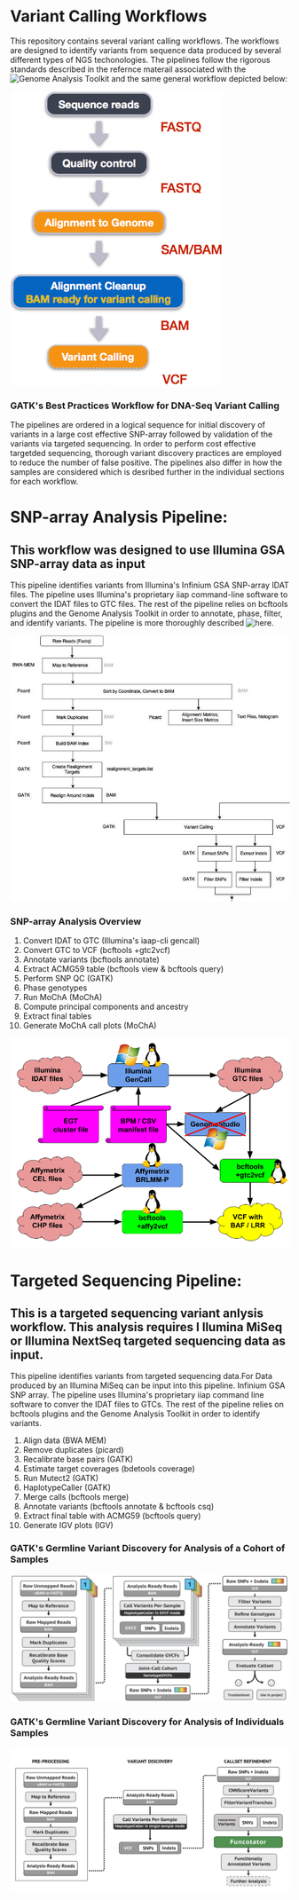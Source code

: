 # Variant Calling Workflows
This repository contains several variant calling workflows. The workflows are designed to identify variants from sequence data produced by several different types of NGS techonologies. The pipelines follow the rigorous standards described in the refernce materail associated with the
![Genome Analysis Toolkit](https://sites.google.com/a/broadinstitute.org/legacy-gatk-forum-discussions/best-practices-workflows) and the same general workflow depicted below:

![](misc/Pipeline-Images/variant_calling_workflow.png)

### GATK's Best Practices Workflow for DNA-Seq Variant Calling
The pipelines are ordered in a logical sequence for initial discovery of variants in a large cost effective SNP-array followed by validation of the variants via targeted sequencing. In order to perform cost effective targetded sequencing, thorough variant discovery practices are employed to reduce the number of false positive. The pipelines also differ in how the samples are considered which is desribed further in the individual sections for each workflow.

# SNP-array Analysis Pipeline:
## This workflow was designed to use Illumina GSA SNP-array data as input
This pipeline identifies variants from Illumina's Infinium GSA SNP-array IDAT files. The pipeline uses Illumina's proprietary iiap command-line software to convert the IDAT files to GTC files. The rest of the pipeline relies on bcftools plugins and the Genome Analysis Toolkit in order to annotate, phase, filter, and identify variants. The pipeline is more thoroughly described ![here](https://github.com/freeseek/gtc2vcf).

![](/misc/Pipeline-Images/variant-calling-pipeline.jpeg)


### SNP-array Analysis Overview
1) Convert IDAT to GTC (Illumina's iaap-cli gencall)
2) Convert GTC to VCF (bcftools +gtc2vcf)
3) Annotate variants (bcftools annotate)
4) Extract ACMG59 table (bcftools view & bcftools query)
5) Perform SNP QC (GATK)
6) Phase genotypes 
7) Run MoChA (MoChA)
8) Compute principal components and ancestry
9) Extract final tables
10) Generate MoChA call plots (MoChA)

![GVC](/misc/Pipeline-Images/gtc2vcf.png)


# Targeted Sequencing Pipeline:
## This is a targeted sequencing variant anlysis workflow. This analysis requires I llumina MiSeq or Illumina NextSeq targeted sequencing data as input.
This pipeline identifies variants from targeted sequencing data.For Data produced by an Illumina MiSeq can be input into this pipeline. Infinium GSA SNP array. The pipeline uses Illumina's proprietary iiap command line software to conver the IDAT files to GTCs. The rest of the pipeline relies on bcftools plugins and the Genome Analysis Toolkit in order to identify variants.

1) Align data (BWA MEM)
2) Remove duplicates (picard)
3) Recalibrate base pairs (GATK)
4) Estimate target coverages (bdetools coverage)
5) Run Mutect2 (GATK)
6) HaplotypeCaller (GATK)
7) Merge calls (bcftools merge)
8) Annotate variants (bcftools annotate & bcftools csq)
9) Extract final table with ACMG59 (bcftools query)
9) Generate IGV plots (IGV)


### GATK's Germline Variant Discovery for Analysis of a Cohort of Samples
![GVC](/misc/Pipeline-Images/Germline_Cohort_Variant_Discovery.png)

### GATK's Germline Variant Discovery for Analysis of Individuals Samples
![GVS](/misc/Pipeline-Images/Germline_Single_Sample_Variant_Discovery.png)

